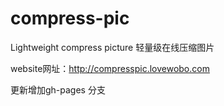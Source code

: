 # compress-pic

Lightweight compress picture 轻量级在线压缩图片

website网址：http://compresspic.lovewobo.com

更新增加gh-pages 分支
